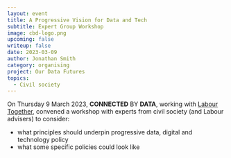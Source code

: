 ```yaml
---
layout: event
title: A Progressive Vision for Data and Tech
subtitle: Expert Group Workshop
image: cbd-logo.png
upcoming: false
writeup: false
date: 2023-03-09
author: Jonathan Smith
category: organising
project: Our Data Futures
topics:
  - Civil society
---
```


On Thursday 9 March 2023, **CONNECTED** BY **DATA**, working with [Labour Together](https://www.labourtogether.uk/), convened a workshop with experts from civil society (and Labour advisers) to consider:

* what principles should underpin progressive data, digital and technology policy
* what some specific policies could look like
